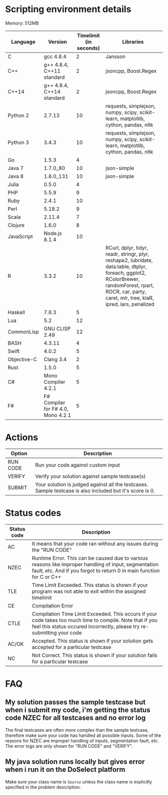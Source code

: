 # Scripting environment details

Memory: 512MB

| Language    | Version                            | Timelimit (in seconds) | Libraries                                                                          |
| ----------  | ---------------------------------- | ---------------------- | ---------------------------------------------------------------------------------- |
| C           | gcc 4.8.4                          | 2                      | Jansson                                                                            |
| C++         | g++ 4.8.4, C++11 standard          | 2                      | jsoncpp, Boost.Regex                                                               |
| C++14       | g++ 4.8.4, C++14 standard          | 2                      | jsoncpp, Boost.Regex                                                               |
| Python 2    | 2.7.13                             | 10                     | requests, simplejson, numpy, scipy, scikit-learn, matplotlib, cython, pandas, nltk |
| Python 3    | 3.4.3                              | 10                     | requests, simplejson, numpy, scipy, scikit-learn, matplotlib, cython, pandas, nltk |
| Go          | 1.5.3                              | 4                      |                                                                                    |
| Java 7      | 1.7.0_80                           | 10                     | json-simple                                                                        |
| Java 8      | 1.8.0_131                          | 10                     | json-simple                                                                        |
| Julia       | 0.5.0                              | 4                      |                                                                                    |
| PHP         | 5.5.9                              | 9                      |                                                                                    |
| Ruby        | 2.4.1                              | 10                     |                                                                                    |
| Perl        | 5.18.2                             | 9                      |                                                                                    |
| Scala       | 2.11.4                             | 7                      |                                                                                    |
| Clojure     | 1.6.0                              | 8                      |                                                                                    |
| JavaScript  | Node.js 8.1.4                      | 10                     |                                                                                    |
| R           | 3.3.2                              | 10                     | RCurl, dplyr, tidyr, readr, stringr, plyr, reshape2, lubridate, data.table, dtplyr, foreach, ggplot2, RColorBrewer, randomForest, rpart, ROCR, car, party, caret, mlr, tree, klaR, ipred, lars, penalized |
| Haskell     | 7.6.3                              | 5                      |                                                                                    |
| Lua         | 5.2                                | 12                     |                                                                                    |
| CommonLisp  | GNU CLISP 2.49                     | 12                     |                                                                                    |
| BASH        | 4.3.11                             | 4                      |                                                                                    |
| Swift       | 4.0.2                              | 5                      |                                                                                    |
| Objective-C |	Clang 3.4                          | 2                      |                                                                                    |
| Rust        | 1.5.0                              | 5                      |                                                                                    |
| C#          | Mono Compiler 4.2.1                | 5                      |                                                                                    |
| F#          | F# Compiler for F# 4.0, Mono 4.2.1 | 5                      |                                                                                    |

# Actions

| Option   | Description                                                                                              |
| -------- | -------------------------------------------------------------------------------------------------------- |
| RUN CODE | Run your code against custom input                                                                       |
| VERIFY   | Verify your solution against sample testcase(s)                                                          |
| SUBMIT   | Your solution is judged against all the testcases. Sample testcase is also included but it's score is 0. |

# Status codes

| Status code | Description |
| ----------- | ----------- |
| AC          | It means that your code ran without any issues during the "RUN CODE"                                         |
| NZEC        | Runtime Error. This can be caused due to various reasons like improper handling of input, segmentation fault, etc. And if you forgot to return 0 in main function for C or C++ |
| TLE         | Time Limit Exceeded. This status is shown if your program was not able to exit within the assigned timelimit |
| CE          | Compilation Error                                                                                            |
| CTLE        | Compilation Time Limit Exceeded. This occurs if your code takes too much time to compile. Note that if you feel this status occured incorrectly, please try re-submitting your code |
| AC/OK       | Accepted. This status is shown if your solution gets accepted for a particular testcase                      |
| NC          | Not Correct. This status is shown if your solution fails for a particular testcase                           |

# FAQ

## My solution passes the sample testcase but when i submit my code, i'm getting the status code NZEC for all testcases and no error log
The final testcases are often more complex than the sample testcase, therefore make sure your code has handled all possible inputs. Some of the reasons for NZEC are improper handling of inputs, segmentation fault, etc. The error logs are only shown for "RUN CODE" and "VERIFY".

## My java solution runs locally but gives error when i run it on the DoSelect platform
Make sure your class name is `Source` unless the class name is explicitly specified in the problem description.
